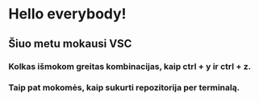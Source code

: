 # Hello everybody!

## Šiuo metu mokausi VSC

### Kolkas išmokom greitas kombinacijas, kaip ctrl + y ir ctrl + z.
### Taip pat mokomės, kaip sukurti repozitorija per terminalą.
